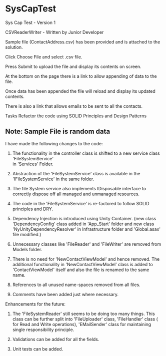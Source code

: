 # SysCapTest
Sys Cap Test - Version 1

CSVReaderWriter - Written by Junior Developer

Sample file (ContactAddress.csv) has been provided and is attached to the solution.

Click Choose File and select .csv file.

Press Submit to upload the file and display its contents on screen.

At the bottom on the page there is a link to allow appending of data to the file.

Once data has been appended the file will reload and display its updated contents.

There is also a link that allows emails to be sent to all the contacts.

Tasks
Refactor the code using SOLID Principles and Design Patterns

Note: Sample File is random data
---------------------------------------------

I have made the following changes to the code:

1. The functionality in the controller class is shifted to a new service class 'FileSystemService'  
in 'Services' Folder.

2. Abstraction of the 'FileSystemService' class is available in the  'IFileSystemService' in the same folder.

3. The file System service also implements IDisposable interface to correctly dispose off 
all managed and unmanaged resources.

4. The code in the 'FileSystemService' is re-factored to follow SOLID principles and DRY.

5. Dependency Injection is introduced using Unity Container. (new class 'DependencyConfig' class 
added in 'App_Start' folder and new class 'NyUnityDependencyResolver' in Infrastructure folder and 
'Global.asax' file modified.)

6. Unnecessary classes like 'FileReader' and 'FileWriter' are removed from Models folder.

7. There is no need for 'NewContactViewModel' and hence removed. The additional functionality in 
'NewContactViewModel' class is added to 'ContactViewModel' itself and also the file is renamed to 
the same name.

8. References to all unused name-spaces removed from all files.

9. Comments have been added just where necessary.

Enhancements for the future:

1. The 'FileSystemReader' still seems to be doing too many things. This class can be further split into 
'FileUploader' class, 'FileHandler' class ( for Read and Write operations), 'EMailSender' class
for maintaining single responsibility principle. 

2. Validations can be added for all the fields.

3. Unit tests can be added.
